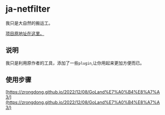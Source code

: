# ja-netfilter

我只是大自然的搬运工。

[项目原地址在这里。](https://gitee.com/ja-netfilter/ja-netfilter)

## 说明

我只是利用原作者的工具，添加了一些`plugin`,让你用起来更加方便而已。


## 使用步骤

[https://zrongdong.github.io/2022/12/08/GoLand%E7%A0%B4%E8%A7%A3/](https://zrongdong.github.io/2022/12/08/GoLand%E7%A0%B4%E8%A7%A3/)